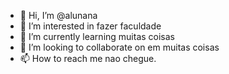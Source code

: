- 👋 Hi, I’m @alunana
- 👀 I’m interested in  fazer  faculdade
- 🌱 I’m currently learning  muitas coisas
- 💞️ I’m looking to collaborate on em muitas coisas
- 📫 How to reach me nao chegue.

<!---
alunana/alunana is a ✨ special ✨ repository because its `README.md` (this file) appears on your GitHub profile.
You can click the Preview link to take a look at your changes.
--->
